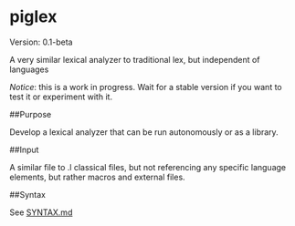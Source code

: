 piglex
======
Version: 0.1-beta

A very similar lexical analyzer to traditional lex, but independent of languages

*Notice*: this is a work in progress. Wait for a stable version if you want to test it
or experiment with it.

##Purpose

Develop a lexical analyzer that can be run autonomously or as a library.

##Input

A similar file to .l classical files, but not referencing any specific language elements,
but rather macros and external files.

##Syntax

See [SYNTAX.md](syntax.md) 


